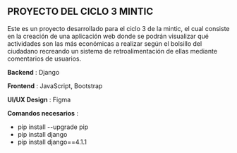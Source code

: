 ## PROYECTO DEL CICLO 3 MINTIC

Este es un proyecto desarrollado para el ciclo 3 de la mintic, el cual consiste en la creación de una aplicación web donde se podrán visualizar qué actividades son las más económicas a realizar según el bolsillo del ciudadano recreando un sistema de retroalimentación de ellas mediante comentarios de usuarios.

**Backend** : Django

**Frontend** : JavaScript, Bootstrap

**UI/UX Design** : Figma

**Comandos necesarios** :
- pip install --upgrade pip
- pip install django
- pip install django==4.1.1
